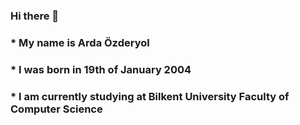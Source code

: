 ### Hi there 👋
### * My name is Arda Özderyol
### * I was born in 19th of January 2004
### * I am currently studying at Bilkent University Faculty of Computer Science

<!--
**ardaozderyol/ardaozderyol** is a ✨ _special_ ✨ repository because its `README.md` (this file) appears on your GitHub profile.

Here are some ideas to get you started:

- 🔭 I’m currently working on ...
- 🌱 I’m currently learning ...
- 👯 I’m looking to collaborate on ...
- 🤔 I’m looking for help with ...
- 💬 Ask me about ...
- 📫 How to reach me: ...
- 😄 Pronouns: ...
- ⚡ Fun fact: ...
-->
